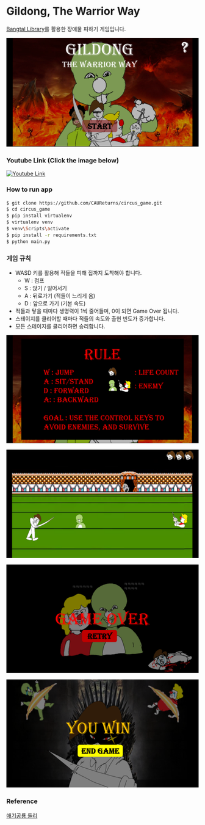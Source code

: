 # Gildong, The Warrior Way

[Bangtal Library](https://cafe.naver.com/bangtal)를 활용한 장애물 피하기 게임입니다.

![1.png](docs/1.PNG)


### Youtube Link (Click the image below)

[![Youtube Link](https://img.youtube.com/vi/E8mPpEACvY4/0.jpg)](https://youtu.be/E8mPpEACvY4)

### How to run app

```bash
$ git clone https://github.com/CAUReturns/circus_game.git
$ cd circus_game
$ pip install virtualenv
$ virtualenv venv
$ venv\Scripts\activate
$ pip install -r requirements.txt
$ python main.py
```

### 게임 규칙

- WASD 키를 활용해 적들을 피해 집까지 도착해야 합니다.
  - W : 점프
  - S : 앉기 / 일어서기
  - A : 뒤로가기 (적들이 느리게 옴)
  - D : 앞으로 가기 (기본 속도)
- 적들과 닿을 때마다 생명력이 1씩 줄어들며, 0이 되면 Game Over 됩니다.
- 스테이지를 클리어할 때마다 적들의 속도와 출현 빈도가 증가합니다.
- 모든 스테이지를 클리어하면 승리합니다.

![2.png](docs/2.PNG)

![3.png](docs/3.PNG)

![4.png](docs/4.PNG)

![5.png](docs/5.PNG)

### Reference

[애기공룡 둘리](https://m.blog.naver.com/undernation/221619500958)
